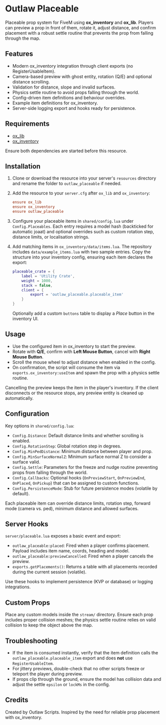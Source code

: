 # Outlaw Placeable

Placeable prop system for FiveM using **ox_inventory** and **ox_lib**. Players can preview a prop in front of them, rotate it, adjust distance, and confirm placement with a robust settle routine that prevents the prop from falling through the map.

## Features

- Modern ox_inventory integration through client exports (no RegisterUsableItem).
- Camera-based preview with ghost entity, rotation (Q/E) and optional distance scrolling.
- Validation for distance, slope and invalid surfaces.
- Physics settle routine to avoid props falling through the world.
- Config-driven item definitions and behaviour overrides.
- Example item definitions for ox_inventory.
- Server-side logging export and hooks ready for persistence.

## Requirements

- [ox_lib](https://github.com/overextended/ox_lib)
- [ox_inventory](https://github.com/overextended/ox_inventory)

Ensure both dependencies are started before this resource.

## Installation

1. Clone or download the resource into your server's `resources` directory and rename the folder to `outlaw_placeable` if needed.
2. Add the resource to your `server.cfg` after `ox_lib` and `ox_inventory`:

   ```cfg
   ensure ox_lib
   ensure ox_inventory
   ensure outlaw_placeable
   ```

3. Configure your placeable items in `shared/config.lua` under `Config.Placeables`. Each entry requires a model hash (backticked for automatic joaat) and optional overrides such as custom rotation step, distance limits, or localisation strings.
4. Add matching items in `ox_inventory/data/items.lua`. The repository includes `data/example_items.lua` with two sample entries. Copy the structure into your inventory config, ensuring each item declares the export:

   ```lua
   placeable_crate = {
       label = 'Utility Crate',
       weight = 1000,
       stack = false,
       client = {
           export = 'outlaw_placeable.placeable_item'
       }
   }
   ```

   Optionally add a custom `buttons` table to display a *Place* button in the inventory UI.

## Usage

- Use the configured item in ox_inventory to start the preview.
- Rotate with **Q/E**, confirm with **Left Mouse Button**, cancel with **Right Mouse Button**.
- Scroll the mouse wheel to adjust distance when enabled in the config.
- On confirmation, the script will consume the item via `exports.ox_inventory:useItem` and spawn the prop with a physics settle routine.

Cancelling the preview keeps the item in the player's inventory. If the client disconnects or the resource stops, any preview entity is cleaned up automatically.

## Configuration

Key options in `shared/config.lua`:

- `Config.Distance`: Default distance limits and whether scrolling is enabled.
- `Config.RotationStep`: Global rotation step in degrees.
- `Config.MinPedDistance`: Minimum distance between player and prop.
- `Config.MinSurfaceNormalZ`: Minimum surface normal Z to consider a surface valid.
- `Config.Settle`: Parameters for the freeze and nudge routine preventing props from falling through the world.
- `Config.Callbacks`: Optional hooks (`OnPreviewStart`, `OnPreviewEnd`, `OnPlaced`, `OnPickup`) that can be assigned to custom functions.
- `Config.PersistenceMode`: Stub for future persistence modes (volatile by default).

Each placeable item can override distance limits, rotation step, forward mode (camera vs. ped), minimum distance and allowed surfaces.

## Server Hooks

`server/placeable.lua` exposes a basic event and export:

- `outlaw_placeable:placed`: Fired when a player confirms placement. Payload includes item name, coords, heading and model.
- `outlaw_placeable:previewCancelled`: Fired when a player cancels the preview.
- `exports.getPlacements()`: Returns a table with all placements recorded during the current session (volatile).

Use these hooks to implement persistence (KVP or database) or logging integrations.

## Custom Props

Place any custom models inside the `stream/` directory. Ensure each prop includes proper collision meshes; the physics settle routine relies on valid collision to keep the object above the map.

## Troubleshooting

- If the item is consumed instantly, verify that the item definition calls the `outlaw_placeable.placeable_item` export and does **not** use `RegisterUsableItem`.
- For jittery previews, double-check that no other scripts freeze or teleport the player during preview.
- If props clip through the ground, ensure the model has collision data and adjust the settle `epsilon` or `lockMs` in the config.

## Credits

Created by Outlaw Scripts. Inspired by the need for reliable prop placement with ox_inventory.
